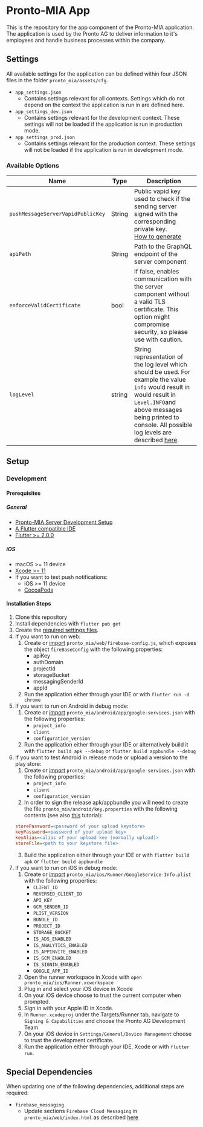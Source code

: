 # Pronto-MIA App

This is the repository for the app component of the Pronto-MIA application. The application is used by the Pronto AG to deliver information to it's employees and handle business processes within the company.

## Settings

All available settings for the application can be defined within four JSON files in the folder `pronto_mia/assets/cfg`.

- `app_settings.json`
  - Contains settings relevant for all contexts. Settings which do not depend on the context the application is run in are defined here.
- `app_settings_dev.json`
  - Contains settings relevant for the development context. These settings will not be loaded if the application is run in production mode.
- `app_settings_prod.json`
  - Contains settings relevant for the production context. These settings will not be loaded if the application is run in development mode.

### Available Options

| Name                              | Type   | Description                                                                                                                                                                                                                                                        |
| --------------------------------- | ------ | ------------------------------------------------------------------------------------------------------------------------------------------------------------------------------------------------------------------------------------------------------------------ |
| `pushMessageServerVapidPublicKey` | String | Public vapid key used to check if the sending server signed with the corresponding private key. [How to generate](https://firebase.google.com/docs/cloud-messaging/js/client#generate_a_new_key_pair)                                                              |
| `apiPath`                         | String | Path to the GraphQL endpoint of the server component                                                                                                                                                                                                               |
| `enforceValidCertificate`         | bool   | If false, enables communication with the server component without a valid TLS certificate. This option might compromise security, so please use with caution.                                                                                                      |
| `logLevel`                        | string | String representation of the log level which should be used. For example the value `info` would result in would result in `Level.INFO`and above messages being printed to console. All possible log levels are described [here](https://pub.dev/packages/logging). |

## Setup

### Development

#### Prerequisites

##### General

- [Pronto-MIA Server Development Setup](https://github.com/Pronto-AG/Pronto-MIA-Server#development-setup)
- [A Flutter compatible IDE](https://flutter.dev/docs/get-started/editor?tab=androidstudio)
- [Flutter >= 2.0.0](https://flutter.dev/docs/get-started/install)

##### iOS

- macOS >= 11 device
- [Xcode >= 11](https://flutter.dev/docs/get-started/install)
- If you want to test push notifications:
  - iOS >= 11 device
  - [CocoaPods](https://flutter.dev/docs/get-started/install/macos#deploy-to-ios-devices)

#### Installation Steps

1. Clone this repository
2. Install dependencies with `flutter pub get`
3. Create the [required settings files](#settings).
4. If you want to run on web:
   1. Create or [import](https://firebase.google.com/docs/web/setup#config-object) `pronto_mia/web/firebase-config.js`, which exposes the object `fireBaseConfig` with the following properties:
      - apiKey
      - authDomain
      - projectId
      - storageBucket
      - messagingSenderId
      - appId
   2. Run the application either through your IDE or with `flutter run -d chrome`
5. If you want to run on Android in debug mode:
   1. Create or [import](https://firebase.google.com/docs/android/setup#add-config-file) `pronto_mia/android/app/google-services.json` with the following properties:
      - `project_info`
      - `client`
      - `configuration_version`
   2. Run the application either through your IDE or alternatively build it with `flutter build apk --debug` or `flutter build appbundle --debug`
6. If you want to test Android in release mode or upload a version to the play store:
   1. Create or [import](https://firebase.google.com/docs/android/setup#add-config-file) `pronto_mia/android/app/google-services.json` with the following properties:
      - `project_info`
      - `client`
      - `configuration_version`
   2. In order to sign the release apk/appbundle you will need to create the file `pronto_mia/android/key.properties` with the following contents (see also [this](https://flutter.dev/docs/deployment/android#signing-the-app) tutorial):
   ```ini
   storePassword=<password of your upload keystore>
   keyPassword=<password of your upload key>
   keyAlias=<alias of your upload key (normally upload)>
   storeFile=<path to your keystore file>
   ```
   3. Build the application either through your IDE or with `flutter build apk` or `flutter build appbundle`
7. If you want to run on iOS in debug mode:
   1. Create or [import](https://firebase.google.com/docs/ios/setup#add-config-file) `pronto_mia/ios/Runner/GoogleService-Info.plist` with the following properties:
      - `CLIENT_ID`
      - `REVERSED_CLIENT_ID`
      - `API_KEY`
      - `GCM_SENDER_ID`
      - `PLIST_VERSION`
      - `BUNDLE_ID`
      - `PROJECT_ID`
      - `STORAGE_BUCKET`
      - `IS_ADS_ENABLED`
      - `IS_ANALYTICS_ENABLED`
      - `IS_APPINVITE_ENABLED`
      - `IS_GCM_ENABLED`
      - `IS_SIGNIN_ENABLED`
      - `GOOGLE_APP_ID`
   2. Open the runner workspace in Xcode with `open pronto_mia/ios/Runner.xcworkspace`
   3. Plug in and select your iOS device in Xcode
   4. On your iOS device choose to trust the current computer when prompted.
   5. Sign in with your Apple ID in Xcode.
   6. In `Runner.xcodeproj` under the Targets/Runner tab, navigate to `Signing & Capabilities` and choose the Pronto AG Development Team
   7. On your iOS device in `Settings/General/Device Management` choose to trust the development certificate.
   8. Run the application either through your IDE, Xcode or with `flutter run`.

## Special Dependencies

When updating one of the following dependencies, additional steps are required:

- `firebase_messaging`
  - Update sections `Firebase Cloud Messaging` in `pronto_mia/web/index.html` as described [here](https://firebase.flutter.dev/docs/messaging/overview/#5-web-only-add-the-sdk)
